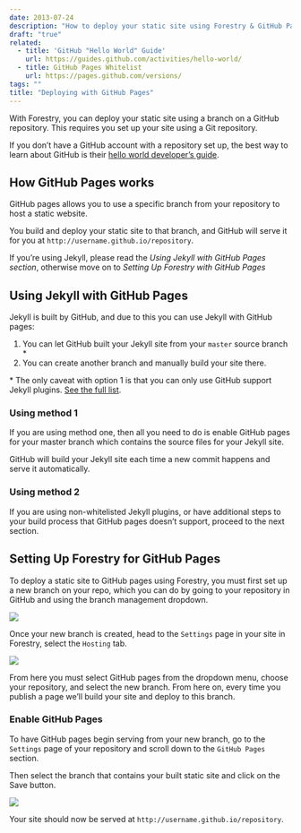 ```yaml
---
date: 2013-07-24
description: "How to deploy your static site using Forestry & GitHub Pages"
draft: "true"
related:
  - title: 'GitHub "Hello World" Guide'
    url: https://guides.github.com/activities/hello-world/
  - title: GitHub Pages Whitelist
    url: https://pages.github.com/versions/
tags: ""
title: "Deploying with GitHub Pages"
---
```

With Forestry, you can deploy your static site using a branch on a GitHub repository. This requires you set up your site using a Git repository.

If you don’t have a GitHub account with a repository set up, the best way to learn about GitHub is their [hello world developer’s guide][1].

## How GitHub Pages works
GitHub pages allows you to use a specific branch from your repository to host a static website.

You build and deploy your static site to that branch, and GitHub will serve it for you at `http://username.github.io/repository`.

If you’re using Jekyll, please read the *Using Jekyll with GitHub Pages section*, otherwise move on to *Setting Up Forestry with GitHub Pages*

## Using Jekyll with GitHub Pages
Jekyll is built by GitHub, and due to this you can use Jekyll with GitHub pages:

1. You can let GitHub built your Jekyll site from your `master` source branch \*
2. You can create another branch and manually build your site there.

\* The only caveat with option 1 is that you can only use GitHub support Jekyll plugins. [See the full list][2].

### Using method 1
If you are using method one, then all you need to do is enable GitHub pages for your master branch which contains the source files for your Jekyll site.

GitHub will build your Jekyll site each time a new commit happens and serve it automatically.

### Using method 2
If you are using non-whitelisted Jekyll plugins, or have additional steps to your build process that GitHub pages doesn’t support, proceed to the next section.

## Setting Up Forestry for GitHub Pages
To deploy a static site to GitHub pages using Forestry, you must first set up a new branch on your repo, which you can do by going to your repository in GitHub and using the branch management dropdown.

![](/docs/assets/images/github-gh-pages-settings.png)

Once your new branch is created, head to the `Settings` page in your site in Forestry, select the `Hosting` tab.

![](/docs/assets/images/forestry-gh-pages-settings.png)

From here you must select GitHub pages from the dropdown menu, choose your repository, and select the new branch. From here on, every time you publish a page we’ll build your site and deploy to this branch.

### Enable GitHub Pages
To have GitHub pages begin serving from your new branch, go to the `Settings` page of your repository and scroll down to the `GitHub Pages` section.
 
Then select the branch that contains your built static site and click on the Save button.

![](/docs/assets/images/branch-management.png)

Your site should now be served at `http://username.github.io/repository`.

[1]: https://guides.github.com/activities/hello-world/
[2]: https://pages.github.com/versions/
